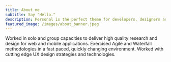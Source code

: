 ```yaml
---
title: About me
subtitle: Say "Hello."
description: Personal is the perfect theme for developers, designers and other creatives.
featured_image: /images/about_banner.jpeg
---
```


Worked in solo and group capacities to deliver high quality research and design for web and mobile applications. Exercised Agile and Waterfall methodologies in a fast paced, quickly changing environment. Worked with cutting edge UX design strategies and technologies.